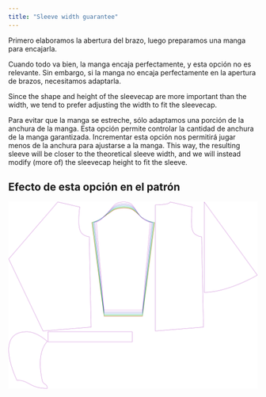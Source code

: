 ```yaml
---
title: "Sleeve width guarantee"
---
```


Primero elaboramos la abertura del brazo, luego preparamos una manga para encajarla.

Cuando todo va bien, la manga encaja perfectamente, y esta opción no es relevante. Sin embargo, si la manga no encaja perfectamente en la apertura de brazos, necesitamos adaptarla.

Since the shape and height of the sleevecap are more important than the width, we tend to prefer adjusting the width to fit the sleevecap.

Para evitar que la manga se estreche, sólo adaptamos una porción de la anchura de la manga. Esta opción permite controlar la cantidad de anchura de la manga garantizada. Incrementar esta opción nos permitirá jugar menos de la anchura para ajustarse a la manga. This way, the resulting sleeve will be closer to the theoretical sleeve width, and we will instead modify (more of) the sleevecap height to fit the sleeve.

## Efecto de esta opción en el patrón

![Esta imagen muestra el efecto de esta opción superponiendo varias variantes que tienen un valor diferente para esta opción](yuri_sleevewidthguarantee_sample.svg "Effect of this option on the pattern")
